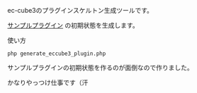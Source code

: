 ec-cube3のプラグインスケルトン生成ツールです。

[サンプルプラグイン](http://qiita.com/chihiro-adachi/items/6318642120f67faedf0b) の初期状態を生成します。

使い方

```
php generate_eccube3_plugin.php
```

サンプルプラグインの初期状態を作るのが面倒なので作りました。

かなりやっつけ仕事です（汗

